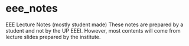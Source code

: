 # eee_notes
EEE Lecture Notes (mostly student made) These notes are prepared by a student and not by the UP EEEI. However, most contents will come from lecture slides prepared by the institute.
